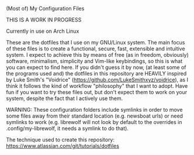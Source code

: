 (Most of) My Configuration Files

THIS IS A WORK IN PROGRESS

Currently in use on Arch Linux

These are the dotfiles that I use on my GNU/Linux system. The main focus of these files is to create a functional, secure, fast, extensible and intuitive system. I expect to achieve this by means of free (as in freedom, obviously) software, minimalism, simplicity and Vim-like keybindings, so this is what you can expect to find here. If you didn't guess it by now, (at least some of the programs used and) the dotfiles in this repository are HEAVILY inspired by Luke Smith's "Voidrice" (https://github.com/LukeSmithxyz/voidrice), as I think it follows the kind of workflow "philosophy" that I want to adopt. Have fun if you want to try these files out, but don't expect them to work on your system, despite the fact that I actively use them.

WARNING: These configuration folders include symlinks in order to move some files away from their standard location (e.g. newsboat urls) or need symlinks to work (e.g. librewolf will not look by default to the overrides in .config/my-librewolf, it needs a symlink to do that).

The technique used to create this repository:
https://www.atlassian.com/git/tutorials/dotfiles
